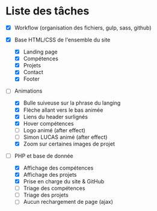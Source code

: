 # Liste des tâches

- [x] Workflow (organisation des fichiers, gulp, sass, github)

- [x] Base HTML/CSS de l'ensemble du site
  - [x] Landing page
  - [x] Compétences
  - [x] Projets
  - [x] Contact
  - [x] Footer

- [ ] Animations
  - [x] Bulle suiveuse sur la phrase du langing
  - [x] Flèche allant vers le bas animée
  - [x] Liens du header surlignés
  - [x] Hover compétences
  - [ ] Logo animé (after effect)
  - [ ] Simon LUCAS animé (after effect)
  - [x] Zoom sur certaines images de projet
  
- [ ] PHP et base de donnée
  - [x] Affichage des compétences
  - [x] Affichage des projets
  - [x] Prise en charge du site & GitHub
  - [ ] Triage des compétences
  - [ ] Triage des projets
  - [ ] Aucun rechargement de page (ajax)